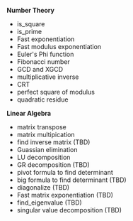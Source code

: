 **Number Theory**
- is_square
- is_prime
- Fast exponentiation
- Fast modulus exponentiation
- Euler's Phi function
- Fibonacci number
- GCD and XGCD
- multiplicative inverse
- CRT
- perfect square of modulus
- quadratic residue 

**Linear Algebra**
- matrix transpose 
- matrix multipication
- find inverse matrix (TBD)
- Guassian elimination
- LU decomposition 
- GR decomposition (TBD)
- pivot formula to find determinant
- big formula to find determinant (TBD)
- diagonalize (TBD)
- Fast matrix exponentiation (TBD)
- find_eigenvalue (TBD)
- singular value decomposition (TBD)
